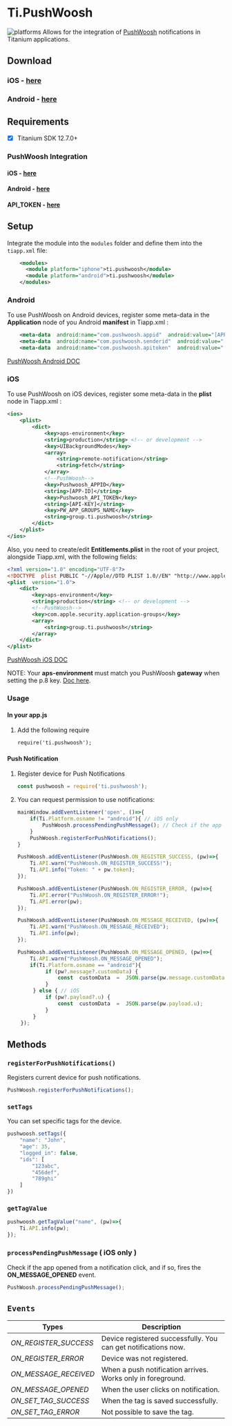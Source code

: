 ﻿# Ti.PushWoosh 
![platforms](https://img.shields.io/badge/platforms-Android%20%7C%20iOS-yellowgreen.svg)
Allows for the integration of [PushWoosh](https://www.pushwoosh.com/) notifications in Titanium applications.

## Download

### iOS - [here](https://github.com/deckameron/Ti.PushWoosh/raw/refs/heads/main/ios/dist/ti.pushwoosh-iphone-1.0.0.zip)
### Android - [here](https://github.com/deckameron/Ti.PushWoosh/raw/refs/heads/main/android/dist/ti.pushwoosh-android-1.0.0.zip)

## Requirements
- [x] Titanium SDK 12.7.0+

### PushWoosh Integration
#### iOS - [here](https://docs.pushwoosh.com/developer/pushwoosh-sdk/ios-sdk/setting-up-pushwoosh-ios-sdk/quick-start/)
#### Android - [here](https://docs.pushwoosh.com/developer/pushwoosh-sdk/android-sdk/firebase-integration/quick-start/)
#### API_TOKEN - [here](https://docs.pushwoosh.com/developer/api-reference/api-access-token/#device-api-token)



## Setup

Integrate the module into the `modules` folder and define them into the `tiapp.xml` file:

```xml
    <modules>
      <module platform="iphone">ti.pushwoosh</module>
      <module platform="android">ti.pushwoosh</module>
    </modules>
```
### Android
To use PushWoosh on Android devices, register some meta-data in the <b>Application</b> node of you Android <b>manifest</b> in Tiapp.xml :

```xml
	<meta-data  android:name="com.pushwoosh.appid"  android:value="[APP-ID]"/>
	<meta-data  android:name="com.pushwoosh.senderid"  android:value="[FCM-SENDER-ID]"/>
	<meta-data  android:name="com.pushwoosh.apitoken"  android:value="[API-KEY]"  />
```

[PushWoosh Android DOC](https://docs.pushwoosh.com/developer/first-steps/connect-messaging-services/configure-android-platform)

### iOS
To use PushWoosh on iOS devices, register some meta-data in the <b>plist</b> node in Tiapp.xml :

```xml
<ios>
	<plist>
		<dict>
			<key>aps-environment</key>
			<string>production</string> <!-- or development -->
			<key>UIBackgroundModes</key>
			<array>
				<string>remote-notification</string>
				<string>fetch</string>
			</array>
			<!--PushWoosh-->
			<key>Pushwoosh_APPID</key>
			<string>[APP-ID]</string>
			<key>Pushwoosh_API_TOKEN</key>
			<string>[API-KEY]</string>
			<key>PW_APP_GROUPS_NAME</key>
			<string>group.ti.pushwoosh</string>
		</dict>
	</plist>
</ios>
```

Also, you need to create/edit <b>Entitlements.plist</b> in the root of your project, alongside Tiapp.xml, with the following fields:

```xml
<?xml version="1.0" encoding="UTF-8"?>
<!DOCTYPE  plist PUBLIC "-//Apple//DTD PLIST 1.0//EN" "http://www.apple.com/DTDs/PropertyList-1.0.dtd">
<plist  version="1.0">
	<dict>
		<key>aps-environment</key>
		<string>production</string> <!-- or development -->
		<!--PushWoosh-->
		<key>com.apple.security.application-groups</key>
		<array>
			<string>group.ti.pushwoosh</string>
		</array>
	</dict>
</plist>
```
[PushWoosh iOS DOC](https://docs.pushwoosh.com/developer/first-steps/connect-messaging-services/ios-configuration/)

NOTE: Your <b>aps-environment</b> must match you PushWoosh <b>gateway</b> when setting the p.8 key. [Doc here](https://docs.pushwoosh.com/developer/first-steps/connect-messaging-services/ios-configuration/ios-token-based-configuration/).

### Usage

#### In your app.js
1. Add the following require
	```xml
	require('ti.pushwoosh');
	```

#### Push Notification
1. Register device for Push Notifications

   ```js
   const pushwoosh = require('ti.pushwoosh');
   ```
2. You can request permission to use notifications:
   ```js
   mainWindow.addEventListener('open', ()=>{
	   if(Ti.Platform.osname != "android"){ // iOS only
		   PushWoosh.processPendingPushMessage(); // Check if the app opened from a notification click.
	   }
	   PushWoosh.registerForPushNotifications();
   }
   
   PushWoosh.addEventListener(PushWoosh.ON_REGISTER_SUCCESS, (pw)=>{
	   Ti.API.warn("PushWoosh.ON_REGISTER_SUCCESS!");
	   Ti.API.info("Token: " + pw.token);
   });
   
   PushWoosh.addEventListener(PushWoosh.ON_REGISTER_ERROR, (pw)=>{
	   Ti.API.error("PushWoosh.ON_REGISTER_ERROR!");
	   Ti.API.error(pw);
   });
   
   PushWoosh.addEventListener(PushWoosh.ON_MESSAGE_RECEIVED, (pw)=>{
	   Ti.API.warn("PushWoosh.ON_MESSAGE_RECEIVED");
	   Ti.API.info(pw);
   });
   
   PushWoosh.addEventListener(PushWoosh.ON_MESSAGE_OPENED, (pw)=>{
	   Ti.API.warn("PushWoosh.ON_MESSAGE_OPENED");
	   if(Ti.Platform.osname == "android"){
			if (pw?.message?.customData) {
				const  customData  =  JSON.parse(pw.message.customData);
			}
		} else { // iOS
			if (pw?.payload?.u) {
				const  customData  =  JSON.parse(pw.payload.u);
			}
		}
	});
   ```

## Methods

### `registerForPushNotifications()`
Registers current device for push notifications.
```js
PushWoosh.registerForPushNotifications();
```

### `setTags`
You can set specific tags for the device.
```js
pushwoosh.setTags({
	"name": "John",
	"age": 35,
	"logged_in": false,
	"ids": [
		"123abc",
		"456def",
		"789ghi"
	]
})
```

### `getTagValue`
```js
pushwoosh.getTagValue("name", (pw)=>{
	Ti.API.info(pw);
});
```

### `processPendingPushMessage` ( iOS only )
Check if the app opened from a notification click, and if so, fires the <b>ON_MESSAGE_OPENED</b> event.
```js
PushWoosh.processPendingPushMessage();
```

## `Events`

|Types                |Description
|----------------|-------------------------------|
|_ON_REGISTER_SUCCESS_	|Device registered successfully. You can get notifications now.
|_ON_REGISTER_ERROR_ 	|Device was not registered.
|_ON_MESSAGE_RECEIVED_	|When a push notification arrives. Works only in foreground.
|_ON_MESSAGE_OPENED_	|When the user clicks on notification.
|_ON_SET_TAG_SUCCESS_ 	|When the tag is saved successfully.
|_ON_SET_TAG_ERROR_		|Not possible to save the tag.
